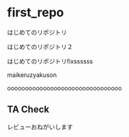 # first_repo
はじめてのリポジトリ


はじめてのリポジトリ２


はじめてのリポジトリfixssssss

maikeruzyakuson


oooooooooooooooooooooooooooooooo

## TA Check
レビューおねがいします
